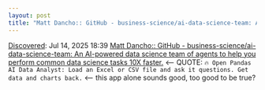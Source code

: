 ```yaml
---
layout: post
title: "Matt Dancho:: GitHub - business-science/ai-data-science-team: An AI-powered data science team of agents to help you perform common data science tasks 10X faster."
---
```

[Discovered](http://rolandtanglao.com/2020/07/29/p1-blogthis-checkvist-list-links-to-blog/): Jul 14, 2025 18:39 [Matt Dancho:: GitHub - business-science/ai-data-science-team: An AI-powered data science team of agents to help you perform common data science tasks 10X faster.](https://github.com/business-science/ai-data-science-team) <-- QUOTE: `🔥 Open Pandas AI Data Analyst: Load an Excel or CSV file and ask it questions. Get data and charts back.` <-- this app alone sounds good, too good to be true?
